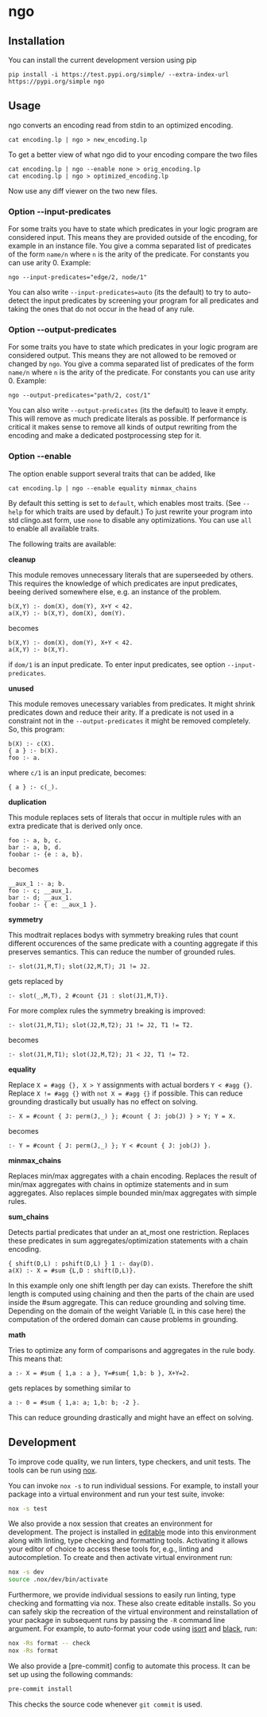 # ngo

## Installation

You can install the current development version using pip

```shell
pip install -i https://test.pypi.org/simple/ --extra-index-url https://pypi.org/simple ngo
```

## Usage
ngo converts an encoding read from stdin to an optimized encoding.

```shell
cat encoding.lp | ngo > new_encoding.lp
```

To get a better view of what ngo did to your encoding compare the two files
```shell
cat encoding.lp | ngo --enable none > orig_encoding.lp
cat encoding.lp | ngo > optimized_encoding.lp
```
Now use any diff viewer on the two new files.

### Option --input-predicates
For some traits you have to state which predicates in your logic
program are considered input. This means they are provided outside of the encoding,
for example in an instance file. You give a comma separated list of predicates of the form `name/n` where `n` is the arity of the predicate. For constants you can use arity 0. 
Example:
```shell
ngo --input-predicates="edge/2, node/1"
```
You can also write `--input-predicates=auto` (its the default) to try to auto-detect the input predicates by screening your program for all predicates and taking the ones that do not occur in the head of any rule.

### Option --output-predicates
For some traits you have to state which predicates in your logic
program are considered output. This means they are not allowed to be removed or changed by `ngo`.
You give a comma separated list of predicates of the form `name/n` where `n` is the arity of the predicate. For constants you can use arity 0. 
Example:
```shell
ngo --output-predicates="path/2, cost/1"
```
You can also write `--output-predicates` (its the default) to leave it empty. This will remove as much predicate literals as possible. If performance is critical it makes sense to remove all kinds of output rewriting from the encoding and make a dedicated postprocessing step for it.

### Option --enable

The option enable support several traits that can be added, like
```shell
cat encoding.lp | ngo --enable equality minmax_chains
```
By default this setting is set to `default`, which enables most traits.
(See `--help` for which traits are used by default.)
To just rewrite your program into std clingo.ast form, use `none` to disable any optimizations.
You can use `all` to enable all available traits.

The following traits are available:

**cleanup**

This module removes unnecessary literals that are superseeded by others.
This requires the knowledge of which predicates are input predicates,
beeing derived somewhere else, e.g. an instance of the problem.

```
b(X,Y) :- dom(X), dom(Y), X+Y < 42.
a(X,Y) :- b(X,Y), dom(X), dom(Y).
```
becomes
```
b(X,Y) :- dom(X), dom(Y), X+Y < 42.
a(X,Y) :- b(X,Y).
```
if `dom/1` is an input predicate.
To enter input predicates, see option `--input-predicates`.

**unused**

This module removes unecessary variables from predicates. It might shrink predicates down and reduce their arity.
If a predicate is not used in a constraint not in the `--output-predicates` it might be removed completely.
So, this program:
```
b(X) :- c(X).
{ a } :- b(X).
foo :- a.
```
where `c/1` is an input predicate, becomes:
```
{ a } :- c(_).
``````

**duplication**

This module replaces sets of literals that occur in multiple rules
 with an extra predicate that is derived only once.
```
foo :- a, b, c.
bar :- a, b, d.
foobar :- {e : a, b}.
```
becomes
```
__aux_1 :- a; b.
foo :- c; __aux_1.
bar :- d; __aux_1.
foobar :- { e: __aux_1 }.
```

**symmetry**

This modtrait replaces bodys with symmetry breaking rules that
count different occurences of the same predicate with a counting aggregate
if this preserves semantics. This can reduce the number of grounded
rules.

```
:- slot(J1,M,T); slot(J2,M,T); J1 != J2.
```
gets replaced by
```
:- slot(_,M,T), 2 #count {J1 : slot(J1,M,T)}.
```
For more complex rules the symmetry breaking is improved:
```
:- slot(J1,M,T1); slot(J2,M,T2); J1 != J2, T1 != T2.
```
becomes
```
:- slot(J1,M,T1); slot(J2,M,T2); J1 < J2, T1 != T2.
```



**equality**

Replace `X = #agg {}, X > Y` assignments with actual borders `Y < #agg {}`.
Replace `X != #agg {}` with `not X = #agg {}` if possible.
This can reduce grounding drastically but usually has no effect on solving.

```
:- X = #count { J: perm(J,_) }; #count { J: job(J) } > Y; Y = X.
```
becomes
```
:- Y = #count { J: perm(J,_) }; Y < #count { J: job(J) }.
```

**minmax_chains**

Replaces min/max aggregates with a chain encoding.
Replaces the result of min/max aggregates with chains in optimize statements and in sum aggregates.
Also replaces simple bounded min/max aggregates with simple rules.

**sum_chains**

Detects partial predicates that under an at_most one restriction.
Replaces these predicates in sum aggregates/optimization statements with a chain encoding.

```
{ shift(D,L) : pshift(D,L) } 1 :- day(D).
a(X) :- X = #sum {L,D : shift(D,L)}.
```
In this example only one shift length per day can exists.
Therefore the shift length is computed using chaining and then the
parts of the chain are used inside the #sum aggregate.
This can reduce grounding and solving time.
Depending on the domain of the weight Variable (L in this case here)
the computation of the ordered domain can cause problems in grounding.

**math**

Tries to optimize any form of comparisons and aggregates in the rule body.
This means that:
```
a :- X = #sum { 1,a : a }, Y=#sum{ 1,b: b }, X+Y=2.
```
gets replaces by something similar to
```
a :- 0 = #sum { 1,a: a; 1,b: b; -2 }.
```
This can reduce grounding drastically and might have an effect on solving.



## Development

To improve code quality, we run linters, type checkers, and unit tests. The
tools can be run using [nox]. 

You can invoke `nox -s` to run individual sessions. For example, to install
your package into a virtual environment and run your test suite, invoke:

```bash
nox -s test
```

We also provide a nox session that creates an environment for development. The
project is installed in [editable] mode into this environment along with
linting, type checking and formatting tools. Activating it allows your editor
of choice to access these tools for, e.g., linting and autocompletion. To
create and then activate virtual environment run:

```bash
nox -s dev
source .nox/dev/bin/activate
```

Furthermore, we provide individual sessions to easily run linting, type
checking and formatting via nox. These also create editable installs. So you
can safely skip the recreation of the virtual environment and reinstallation of
your package in subsequent runs by passing the `-R` command line argument. For
example, to auto-format your code using [isort] and [black], run:

```bash
nox -Rs format -- check
nox -Rs format
```

We also provide a [pre-commit] config to automate this process. It can be
set up using the following commands:

```bash
pre-commit install
```

This checks the source code whenever `git commit` is used.

[nox]: https://nox.thea.codes/en/stable/index.html
[pre]: https://pre-commit.com/
[black]: https://black.readthedocs.io/en/stable/
[isort]: https://pycqa.github.io/isort/
[editable]: https://setuptools.pypa.io/en/latest/userguide/development_mode.html
